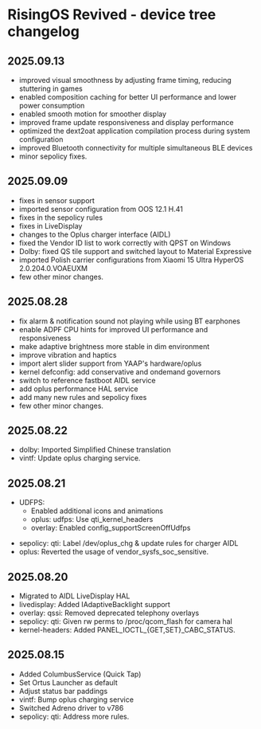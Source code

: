 RisingOS Revived - device tree changelog
========================================

2025.09.13
----------
- improved visual smoothness by adjusting frame timing, reducing stuttering in games
- enabled composition caching for better UI performance and lower power consumption
- enabled smooth motion for smoother display
- improved frame update responsiveness and display performance
- optimized the dext2oat application compilation process during system configuration
- improved Bluetooth connectivity for multiple simultaneous BLE devices
- minor sepolicy fixes.


2025.09.09
----------
- fixes in sensor support
- imported sensor configuration from OOS 12.1 H.41
- fixes in the sepolicy rules
- fixes in LiveDisplay
- changes to the Oplus charger interface (AIDL)
- fixed the Vendor ID list to work correctly with QPST on Windows
- Dolby: fixed QS tile support and switched layout to Material Expressive
- imported Polish carrier configurations from Xiaomi 15 Ultra HyperOS 2.0.204.0.VOAEUXM
- few other minor changes.


2025.08.28
----------
- fix alarm & notification sound not playing while using BT earphones
- enable ADPF CPU hints for improved UI performance and responsiveness
- make adaptive brightness more stable in dim environment
- improve vibration and haptics
- import alert slider support from YAAP's hardware/oplus
- kernel defconfig: add conservative and ondemand governors
- switch to reference fastboot AIDL service
- add oplus performance HAL service
- add many new rules and sepolicy fixes
- few other minor changes.


2025.08.22
----------
- dolby: Imported Simplified Chinese translation
- vintf: Update oplus charging service.


2025.08.21
----------
+ UDFPS:
  - Enabled additional icons and animations
  - oplus: udfps: Use qti_kernel_headers
  - overlay: Enabled config_supportScreenOffUdfps
- sepolicy: qti: Label /dev/oplus_chg & update rules for charger AIDL
- oplus: Reverted the usage of vendor_sysfs_soc_sensitive.


2025.08.20
----------
- Migrated to AIDL LiveDisplay HAL
- livedisplay: Added IAdaptiveBacklight support
- overlay: qssi: Removed deprecated telephony overlays
- sepolicy: qti: Given rw perms to /proc/qcom_flash for camera hal
- kernel-headers: Added PANEL_IOCTL_{GET,SET}_CABC_STATUS.


2025.08.15
----------
- Added ColumbusService (Quick Tap)
- Set Ortus Launcher as default
- Adjust status bar paddings
- vintf: Bump oplus charging service
- Switched Adreno driver to v786
- sepolicy: qti: Address more rules.
